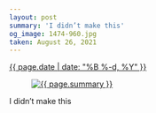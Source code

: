 ```yaml
---
layout: post
summary: 'I didn’t make this'
og_image: 1474-960.jpg
taken: August 26, 2021
---
```


<div class="post">
 <time>
  <a href="/1474">
   {{ page.date | date: "%B %-d, %Y" }}
  </a>
 </time>
 <a href="/1474">
  <figure data-taken="8/26/2021">
   <img alt="{{ page.summary }}" sizes="(min-width: 700px) 50vw, calc(100vw - 2rem)" src="{{ site.assets_url }}/1474-480.jpg" srcset="{{ site.assets_url }}/1474-240.jpg 240w, {{ site.assets_url }}/1474-480.jpg 480w, {{ site.assets_url }}/1474-720.jpg 720w, {{ site.assets_url }}/1474-960.jpg 960w"/>
  </figure>
 </a>
 <span>
  I didn’t make this
 </span>
</div>
